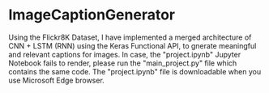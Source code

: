 # ImageCaptionGenerator
Using the Flickr8K Dataset, I have implemented a merged architecture of CNN + LSTM (RNN) using the Keras Functional API, to gnerate meaningful and relevant captions for images.
In case, the "project.ipynb" Jupyter Notebook fails to render, please run the "main_project.py" file which contains the same code.
The "project.ipynb" file is downloadable when you use Microsoft Edge browser.
